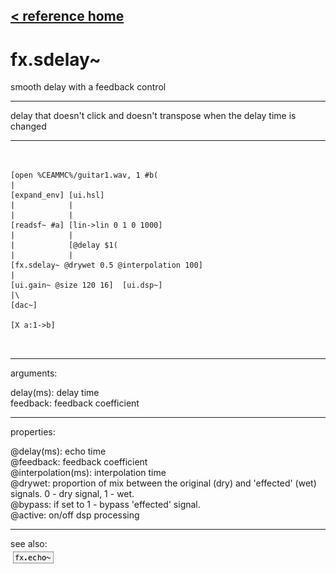 [< reference home](ceammc_lib.html)
---

# fx.sdelay~


smooth delay with a feedback control

---

delay that doesn&#39;t click and doesn&#39;t transpose when the delay time is
            changed<br>


---


```


[open %CEAMMC%/guitar1.wav, 1 #b(
|
[expand_env] [ui.hsl]
|            |
|            |
[readsf~ #a] [lin->lin 0 1 0 1000]
|            |
|            [@delay $1(
|            |
[fx.sdelay~ @drywet 0.5 @interpolation 100]
|
[ui.gain~ @size 120 16]  [ui.dsp~]
|\
[dac~]

[X a:1->b]

            
```

---
arguments:

delay(ms): 
            delay time<br>
feedback: feedback
            coefficient<br>

---
properties:

@delay(ms): echo time<br>
@feedback: feedback
            coefficient<br>
@interpolation(ms): interpolation time<br>
@drywet: proportion
            of mix between the original (dry) and &#39;effected&#39; (wet) signals. 0 - dry signal, 1 -
            wet.<br>
@bypass: if set to 1 - bypass
            &#39;effected&#39; signal.<br>
@active: on/off dsp
            processing<br>

---
see also:<br>
[![fx.echo~](img/object_fx.echo~.png)](fx.echo~.html)

